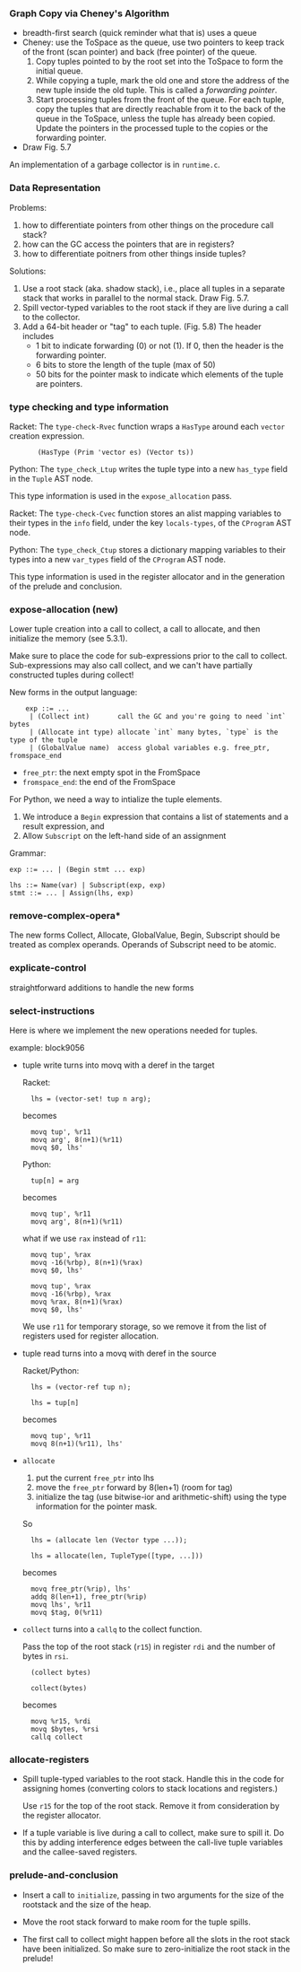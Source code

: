 ### Graph Copy via Cheney's Algorithm

* breadth-first search (quick reminder what that is) uses a queue
* Cheney: use the ToSpace as the queue, use two pointers to keep
  track of the front (scan pointer) and back (free pointer) of the queue.
    1. Copy tuples pointed to by the root set into the ToSpace
       to form the initial queue.
    2. While copying a tuple, mark the old one and store the
       address of the new tuple inside the old tuple.
       This is called a *forwarding pointer*.
    3. Start processing tuples from the front of the queue.  For
       each tuple, copy the tuples that are directly reachable from
       it to the back of the queue in the ToSpace, unless the tuple
       has already been copied.  Update the pointers in the
       processed tuple to the copies or the forwarding pointer.
* Draw Fig. 5.7

An implementation of a garbage collector is in `runtime.c`.


### Data Representation

Problems: 
1. how to differentiate pointers from other things on the
  procedure call stack? 
2. how can the GC access the pointers that are in registers?
3. how to differentiate poitners from other things inside tuples?

Solutions:
1. Use a root stack (aka. shadow stack), i.e., place all
   tuples in a separate stack that works in parallel to the
   normal stack.  Draw Fig. 5.7.
2. Spill vector-typed variables to the root stack if they are
   live during a call to the collector.
3. Add a 64-bit header or "tag" to each tuple. (Fig. 5.8)
   The header includes 
	* 1 bit to indicate forwarding (0) or not (1). If 0, then
	  the header is the forwarding pointer.
	* 6 bits to store the length of the tuple (max of 50)
	* 50 bits for the pointer mask to indicate which elements 
	  of the tuple are pointers.



### type checking and type information

Racket: The `type-check-Rvec` function wraps a `HasType` around each
`vector` creation expression.

           (HasType (Prim 'vector es) (Vector ts))

Python: The `type_check_Ltup` writes the tuple type into a new
`has_type` field in the `Tuple` AST node.

This type information is used in the `expose_allocation` pass.

Racket: The `type-check-Cvec` function stores an alist mapping
variables to their types in the `info` field, under the key
`locals-types`, of the `CProgram` AST node.

Python: The `type_check_Ctup` stores a dictionary mapping variables to
their types into a new `var_types` field of the `CProgram` AST node.

This type information is used in the register allocator and in the
generation of the prelude and conclusion.


### expose-allocation (new)

Lower tuple creation into a call to collect, a call to allocate, and
then initialize the memory (see 5.3.1).

Make sure to place the code for sub-expressions prior to the call to
collect. Sub-expressions may also call collect, and we can't have
partially constructed tuples during collect!

New forms in the output language:

        exp ::= ...
         | (Collect int)       call the GC and you're going to need `int` bytes
         | (Allocate int type) allocate `int` many bytes, `type` is the type of the tuple
         | (GlobalValue name)  access global variables e.g. free_ptr, fromspace_end

* `free_ptr`: the next empty spot in the FromSpace
* `fromspace_end`: the end of the FromSpace

For Python, we need a way to intialize the tuple elements.

1. We introduce a `Begin` expression that contains a list of statements
   and a result expression, and
2. Allow `Subscript` on the left-hand side of an assignment

Grammar:

    exp ::= ... | (Begin stmt ... exp)

    lhs ::= Name(var) | Subscript(exp, exp)
    stmt ::= ... | Assign(lhs, exp)


### remove-complex-opera*
  
The new forms Collect, Allocate, GlobalValue, Begin, Subscript should
be treated as complex operands. Operands of Subscript need to be
atomic.

### explicate-control
  
straightforward additions to handle the new forms
    
### select-instructions
  
Here is where we implement the new operations needed for tuples.

example: block9056

* tuple write turns into movq with a deref in the target

    Racket:

        lhs = (vector-set! tup n arg);
        
    becomes
    
        movq tup', %r11
        movq arg', 8(n+1)(%r11)
        movq $0, lhs'

    Python:
	
        tup[n] = arg
		
	becomes
	
        movq tup', %r11
        movq arg', 8(n+1)(%r11)

    what if we use `rax` instead of `r11`:

        movq tup', %rax
        movq -16(%rbp), 8(n+1)(%rax)
        movq $0, lhs'

        movq tup', %rax
        movq -16(%rbp), %rax
        movq %rax, 8(n+1)(%rax)
        movq $0, lhs'


    We use `r11` for temporary storage, so we remove it from the list
    of registers used for register allocation.

* tuple read turns into a movq with deref in the source

    Racket/Python:

        lhs = (vector-ref tup n);
		
		lhs = tup[n]
        
    becomes
    
        movq tup', %r11
        movq 8(n+1)(%r11), lhs'

* `allocate`

   1. put the current `free_ptr` into lhs
   2. move the `free_ptr` forward by 8(len+1)   (room for tag)
   3. initialize the tag (use bitwise-ior and arithmetic-shift)
     using the type information for the pointer mask.

   So

        lhs = (allocate len (Vector type ...));
		
        lhs = allocate(len, TupleType([type, ...]))

    becomes
    
        movq free_ptr(%rip), lhs'
        addq 8(len+1), free_ptr(%rip)
        movq lhs', %r11
        movq $tag, 0(%r11)
     
* `collect` turns into a `callq` to the collect function. 

    Pass the top of the root stack (`r15`) in register `rdi` and 
    the number of bytes in `rsi`.

        (collect bytes)
		
        collect(bytes)
        
    becomes
    
        movq %r15, %rdi
        movq $bytes, %rsi
        callq collect
       
### allocate-registers
  
* Spill tuple-typed variables to the root stack. Handle this
  in the code for assigning homes (converting colors to
  stack locations and registers.)
  
  Use `r15` for the top of the root stack. Remove it from
  consideration by the register allocator.

* If a tuple variable is live during a call to collect,
  make sure to spill it. Do this by adding interference edges
  between the call-live tuple variables and the callee-saved
  registers.

### prelude-and-conclusion

* Insert a call to `initialize`, passing in two arguments for the size
  of the rootstack and the size of the heap.

* Move the root stack forward to make room for the tuple spills.

* The first call to collect might happen before all the
  slots in the root stack have been initialized.
  So make sure to zero-initialize the root stack in the prelude!
